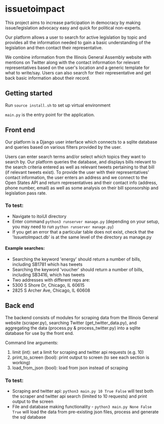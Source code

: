# issuetoimpact

This project aims to increase participation in democracy by making issue/legislation advocacy easy and quick for political non-experts.

Our platform allows a user to search for active legislation by topic and provides all the information needed to gain a basic understanding of the legislation and then contact their representative.

We combine information from the Illinois General Assembly website with mentions on Twitter along with the contact information for relevant representatives based on the user's location and a generic template for what to write/say. Users can also search for their representative and get back basic information about their record.

## Getting started

Run `source install.sh` to set up virtual environment

`main.py` is the entry point for the application.

## Front end

Our platform is a Django user interface which connects to a sqlite database and queries based on various filters provided by the user.

Users can enter search terms and/or select which topics they want to search by. Our platform queries the database, and displays bills relevant to the search criteria entered as well as relevant tweets pertaining to that bill (if relevant tweets exist).
To provide the user with their representatives’ contact information, the user enters  an address and we connect to the Open States API and return representatives and their contact info (address, phone number, email) as well as some analysis on their bill sponsorship and legislation pass rate.

### To test:
* Navigate to itoiUI directory
* Enter command `python3 runserver manage.py` (depending on your setup, you may need to run `python runserver manage.py`)
* If you get an error that a particular table does not exist, check that the 'IssuetoImpact.db' is at the same level of the directory as manage.py

#### Example searches:
* Searching the keyword 'energy' should return a number of bills, including SB1781 which has tweets
* Searching the keyword 'voucher' should return a number of bills, including SB3416, which has tweets
* Two addresses with different reps are:
* 5300 S Shore Dr, Chicago, IL 60615
* 2825 S Archer Ave, Chicago, IL 60608

## Back end

The backend consists of modules for scraping data from the Illinois General website (scraper.py), searching Twitter (get_twitter_data.py), and aggregating the data (process.py & process_twitter.py) into a sqlite database for use by the front end.

Command line arguments:
1. limit (int): set a limit for scraping and twitter api requests (e.g. 10)
2. print_to_screen (bool): print output to screen (to see each section is working)
3. load_from_json (bool): load from json instead of scraping

### To test:
* Scraping and twitter api: `python3 main.py 10 True False` will test both the scraper and twitter api search (limited to 10 requests) and print output to the screen
* File and database making functionality - `python3 main.py None False True` will load the data
from pre-existing json files, process and generate the sql database
